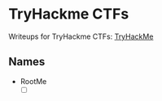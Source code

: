 # TryHackme CTFs

Writeups for TryHackme CTFs: [TryHackMe](<https://www.tryhackme.com>)

## Names

- RootMe
   - [ ] [<RootMe>](<https://github.com/saucea/CTFs/blob/main/TryHackMe/RootMe/RootMe.md>)
